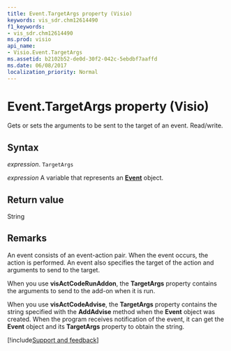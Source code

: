 ```yaml
---
title: Event.TargetArgs property (Visio)
keywords: vis_sdr.chm12614490
f1_keywords:
- vis_sdr.chm12614490
ms.prod: visio
api_name:
- Visio.Event.TargetArgs
ms.assetid: b2102b52-de0d-30f2-042c-5ebdbf7aaffd
ms.date: 06/08/2017
localization_priority: Normal
---
```



# Event.TargetArgs property (Visio)

Gets or sets the arguments to be sent to the target of an event. Read/write.


## Syntax

_expression_. `TargetArgs`

_expression_ A variable that represents an **[Event](Visio.Event.md)** object.


## Return value

String


## Remarks

An event consists of an event-action pair. When the event occurs, the action is performed. An event also specifies the target of the action and arguments to send to the target.

When you use  **visActCodeRunAddon**, the **TargetArgs** property contains the arguments to send to the add-on when it is run.

When you use  **visActCodeAdvise**, the **TargetArgs** property contains the string specified with the **AddAdvise** method when the **Event** object was created. When the program receives notification of the event, it can get the **Event** object and its **TargetArgs** property to obtain the string.

[!include[Support and feedback](~/includes/feedback-boilerplate.md)]